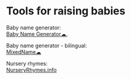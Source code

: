 
# Tools for raising babies

Baby name generator:  
[Baby Name Generator☁](https://commentpicker.com/baby-name-generator.php),

Baby name generator - bilingual:  
[MixedName☁](https://mixedname.com/)

Nursery rhymes:  
[NurseryRhymes.info](https://nurseryrhymes.info/)
